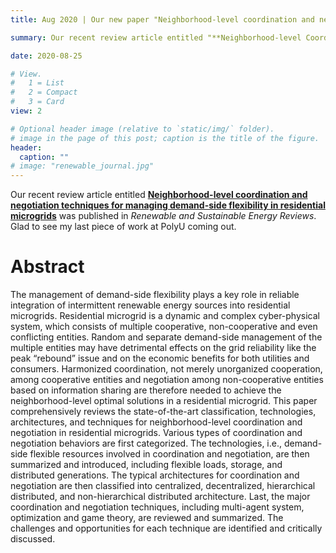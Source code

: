 ```yaml
---
title: Aug 2020 | Our new paper "Neighborhood-level coordination and negotiation techniques for managing demand-side flexibility in residential microgrids" was published in *Renewable and Sustainable Energy Reviews*.

summary: Our recent review article entitled "**Neighborhood-level Coordination and Negotiation Techniques for Managing Demand-side Flexibility in Residential Microgrids**" was published in *Renewable and Sustainable Energy Reviews*. Glad to see my last piece of work at PolyU coming out. 

date: 2020-08-25

# View.
#   1 = List
#   2 = Compact
#   3 = Card
view: 2

# Optional header image (relative to `static/img/` folder).
# image in the page of this post; caption is the title of the figure.
header:
  caption: ""   
# image: "renewable_journal.jpg"   
---
```


Our recent review article entitled **[Neighborhood-level coordination and negotiation techniques for managing demand-side flexibility in residential microgrids](https://www.sciencedirect.com/science/article/pii/S1364032120305372?via%3Dihub)** was published in *Renewable and Sustainable Energy Reviews*. Glad to see my last piece of work at PolyU coming out. 

# Abstract

The management of demand-side flexibility plays a key role in reliable integration of intermittent renewable energy sources into residential microgrids. Residential microgrid is a dynamic and complex cyber-physical system, which consists of multiple cooperative, non-cooperative and even conflicting entities. Random and separate demand-side management of the multiple entities may have detrimental effects on the grid reliability like the peak “rebound” issue and on the economic benefits for both utilities and consumers. Harmonized coordination, not merely unorganized cooperation, among cooperative entities and negotiation among non-cooperative entities based on information sharing are therefore needed to achieve the neighborhood-level optimal solutions in a residential microgrid. This paper comprehensively reviews the state-of-the-art classification, technologies, architectures, and techniques for neighborhood-level coordination and negotiation in residential microgrids. Various types of coordination and negotiation behaviors are first categorized. The technologies, i.e., demand-side flexible resources involved in coordination and negotiation, are then summarized and introduced, including flexible loads, storage, and distributed generations. The typical architectures for coordination and negotiation are then classified into centralized, decentralized, hierarchical distributed, and non-hierarchical distributed architecture. Last, the major coordination and negotiation techniques, including multi-agent system, optimization and game theory, are reviewed and summarized. The challenges and opportunities for each technique are identified and critically discussed.

